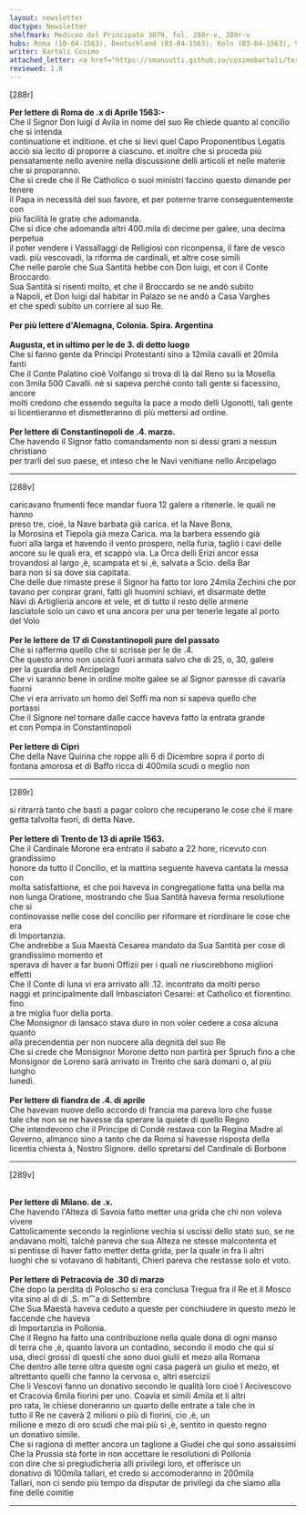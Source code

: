 ```yaml
---
layout: newsletter
doctype: Newsletter
shelfmark: Mediceo del Principato 3079, fol. 288r-v, 289r-v
hubs: Roma (10-04-1563), Deutschland (03-04-1563), Koln (03-04-1563), Speyer (03-04-1563), Strasbourg (03-04-1563), Augsburg (03-04-1563), Istanbul (04-03-1563), Istanbul (17-03-1563), Kipros (dd-mm-1563), Trento (13-04-1563), Flanders (04-04-1563), Milano (10-04-1563), Pietrykaŭ (30-03-1563)
writer: Bartoli Cosimo
attached_letter: <a href="https://smansutti.github.io/cosimobartoli/texts/2976_054/">2976_054</a>
reviewed: 1.0
---
```


[288r]  
  
  
<strong>Per lettere di Roma de .x di Aprile 1563:-</strong>  
Che il Signor Don luigi d Avila in nome del suo Re chiede quanto al concilio che si intenda  
continuatione et inditione. et che si lievi quel Capo Proponentibus Legatis  
acciò sia lecito di proporre a ciascuno. et inoltre che si proceda più  
pensatamente nello avenire nella discussione delli articoli et nelle materie  
che si proporanno.  
Che si crede che il Re Catholico o suoi ministri faccino questo dimande per tenere  
il Papa in necessità del suo favore, et per poterne trarre conseguentemente con  
più facilità le gratie che adomanda.  
Che si dice che adomanda altri 400.mila di decime per galee, una decima perpetua  
il poter vendere i Vassallaggi de Religiosi con riconpensa, il fare de vesco  
vadi. più vescovadi, la riforma de cardinali, et altre cose simili  
Che nelle parole che Sua Santità hebbe con Don luigi, et con il Conte Broccardo.  
Sua Santità si risentì molto, et che il Broccardo se ne andò subito  
a Napoli, et Don luigi dal habitar in Palazo se ne andò a Casa Varghes  
et che spedì subito un corriere al suo Re.  
<br/><strong>Per più lettere d'Alemagna, Colonia. Spira. Argentina</strong>  
<br/><strong>Augusta, et in ultimo per le de 3. di detto luogo</strong>  
Che si fanno gente da Principi Protestanti sino a 12mila cavalli et 20mila fanti  
Che il Conte Palatino cioè Volfango si trova di là dal Reno su la Mosella  
con 3mila 500 Cavalli. nè si sapeva perché conto tali gente si facessino, ancore  
molti credono che essendo seguita la pace a modo delli Ugonotti, tali gente  
si licentieranno et dismetteranno di più mettersi ad ordine.  
<br/><strong>Per lettere di Constantinopoli de .4. marzo.</strong>  
Che havendo il Signor fatto comandamento non si dessi grani a nessun christiano  
per trarli del suo paese, et inteso che le Navi venitiane nello Arcipelago  
  
---  

[288v]  
  
  
caricavano frumenti fece mandar fuora 12 galere a ritenerle. le quali ne hanno  
preso tre, cioè, la Nave barbata già carica. et la Nave Bona,  
la Morosina et Tiepola già meza Carica. ma la barbera essendo già  
fuori alla larga et havendo il vento prospero, nella furia, tagliò i cavi delle  
ancore su le quali era, et scappò via. La Orca delli Erizi ancor essa  
trovandosi al largo ,è, scampata et si ,è, salvata a Scio. della Bar  
bara non si sa dove sia capitata.  
Che delle due rimaste prese il Signor ha fatto tor loro 24mila Zechini che por  
tavano per conprar grani, fatti gli huomini schiavi, et disarmate dette  
Navi di Artiglieria ancore et vele, et di tutto il resto delle armerie  
lasciatole solo un cavo et una ancora per una per tenerle legate al porto  
del Volo  
<br/><strong>Per le lettere de 17 di Constantinopoli pure del passato</strong>  
Che si rafferma quello che si scrisse per le de .4.  
Che questo anno non uscirà fuori armata salvo che di 25, o, 30, galere  
per la guardia dell Arcipelago  
Che vi saranno bene in ordine molte galee se al Signor paresse di cavarla  
fuorni  
Che vi era arrivato un homo del Soffi ma non si sapeva quello che  
portassi  
Che il Signore nel tornare dalle cacce haveva fatto la entrata grande  
et con Pompa in Constantinopoli  
<br/><strong>Per lettere di Cipri</strong>  
Che della Nave Quirina che roppe alli 6 di Dicembre sopra il porto di  
fontana amorosa et di Baffo ricca di 400mila scudi o meglio non  
  
---  

[289r]  
  
  
si ritrarrà tanto che basti a pagar coloro che recuperano le cose che il mare  
getta talvolta fuori, di detta Nave.  
<br/><strong>Per lettere di Trento de 13 di aprile 1563.</strong>  
Che il Cardinale Morone era entrato il sabato a 22 hore, ricevuto con grandissimo  
honore da tutto il Concilio, et la mattina seguente haveva cantata la messa con  
molta satisfattione, et che poi haveva in congregatione fatta una bella ma  
non lunga Oratione, mostrando che Sua Santità haveva ferma resolutione che si  
continovasse nelle cose del concilio per riformare et riordinare le cose che era  
di Importanzia.  
Che andrebbe a Sua Maestà Cesarea mandato da Sua Santità per cose di grandissimo momento et  
sperava di haver a far buoni Offizii per i quali ne riuscirebbono migliori effetti  
Che il Conte di luna vi era arrivato alli .12. incontrato da molti perso  
naggi et principalmente dall Imbasciatori Cesarei: et Catholico et fiorentino. fino  
a tre miglia fuor della porta.  
Che Monsignor di lansaco stava duro in non voler cedere a cosa alcuna quanto  
alla precendentia per non nuocere alla degnità del suo Re  
Che si crede che Monsignor Morone detto non partirà per Spruch fino a che  
Monsignor de Loreno sarà arrivato in Trento che sarà domani o, al più lungho  
lunedì.  
<br/><strong>Per lettere di fiandra de .4. di aprile</strong>  
Che havevan nuove dello accordo di francia ma pareva loro che fusse  
tale che non se ne havesse da sperare la quiete di quello Regno  
Che intendevono che il Principe di Condè restava con la Regina Madre al  
Governo, almanco sino a tanto che da Roma si havesse risposta della  
licentia chiesta à, Nostro Signore. dello spretarsi del Cardinale di Borbone  
  
---  

[289v]  
  
  
<br/><strong>Per lettere di Milano. de .x.</strong>  
Che havendo l'Alteza di Savoia fatto metter una grida che chi non voleva vivere  
Cattolicamente secondo la reginlione vechia si uscissi dello stato suo, se ne  
andavano molti, talchè pareva che sua Alteza ne stesse malcontenta et  
si pentisse di haver fatto metter detta grida, per la quale in fra li altri  
luoghi che si votavano di habitanti, Chieri pareva che restasse solo et voto.  
<br/><strong>Per lettere di Petracovia de .30 di marzo</strong>  
Che dopo la perdita di Poloscho si era conclusa Tregua fra il Re et il Mosco  
vita sino al dì di .S. m⁀a di Settembre  
Che Sua Maestà haveva ceduto a queste per conchiudere in questo mezo le faccende che haveva  
di Importanzia in Pollonia.  
Che il Regno ha fatto una contribuzione nella quale dona di ogni manso  
di terra che ,è, quanto lavora un contadino, secondo il modo che qui si  
usa, dieci grossi di questi che sono duoi giulii et mezo alla Romana  
Che dentro alle terre oltra queste ogni casa pagerà un giulio et mezo, et  
altrettanto quelli che fanno la cervosa o, altri esercizii  
Che li Vescovi fanno un donativo secondo le qualità loro cioè l Arcivescovo  
et Cracovia 6mila fiorini per uno. Coavia et simili 4mila et li altri  
pro rata, le chiese doneranno un quarto delle entrate a tale che in  
tutto il Re ne caverà 2 milioni o più di fiorini, cio ,è, un  
milione e mezo di oro scudi che mai più si ,è, sentito in questo regno  
un donativo simile.  
Che si ragiona di metter ancora un taglione a Giudei che qui sono assaissimi  
Che la Prussia sta forte in non accettare le resolutioni di Pollonia  
con dire che si pregiudicheria alli privilegi loro, et offerisce un  
donativo di 100mila tallari, et credo si accomoderanno in 200mila  
Tallari, non ci sendo più tempo da disputar de privilegi da che siamo alla  
fine delle comitie  
  
---  

